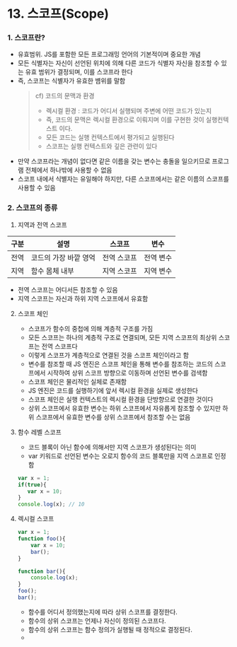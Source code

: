 # 13. 스코프(Scope)

### 1. 스코프란?
 - 유효범위. JS를 포함한 모든 프로그래밍 언어의 기본적이며 중요한 개념
 - 모든 식별자는 자신이 선언된 위치에 의해 다른 코드가 식별자 자신을 참조할 수 있는 유효 범위가 결정되며, 이를 스코프라 한다
 - 즉, 스코프는 식별자가 유효한 볌위를 말함
    >cf) 코드의 문맥과 환경
   > - 렉시컬 환경 : 코드가 어디서 실행되며 주변에 어떤 코드가 있는지
   > - 즉, 코드의 문맥은 렉시컬 환경으로 이뤄지며 이를 구현한 것이 실행컨텍스트 이다.
   > - 모든 코드는 실행 컨텍스트에서 평가되고 실행된다
   > - 스코프는 실행 컨텍스트와 깊은 관련이 있다
 - 만약 스코프라는 개념이 없다면 같은 이름을 갖는 변수는 충돌을 일으키므로 프로그램 전체에서 하나밖에 사용할 수 없음
 - 스코프 내에서 식별자는 유일해야 하지만, 다른 스코프에서는 같은 이름의 스코프를 사용할 수 있음

### 2. 스코프의 종류
 1. 지역과 전역 스코프

 |구분|설명|스코프|변수|
 |---|---|---|---|
 |전역|코드의 가장 바깥 영억| 전역 스코프| 전역 변수|
 |지역|함수 몸체 내부| 지역 스코프| 지역 변수|
 - 전역 스코프는 어디서든 참조할 수 있음
 - 지역 스코프는 자신과 하위 지역 스코프에서 유효함

 2. 스코프 체인
    - 스코프가 함수의 중첩에 의해 계층적 구조를 가짐
    - 모든 스코프는 하나의 계층적 구조로 연결되며, 모든 지역 스코프의 최상위 스코프는 전역 스코프다
    - 이렇게 스코프가 계층적으로 연결된 것을 스코프 체인이라고 함
    - 변수를 참조할 때 JS 엔진은 스코프 체인을 통해 변수를  참조하는 코드의 스코프에서 시작하여 상위 스코프 방향으로 이동하며 선언된 변수를 검색함
    - 스코프 체인은 물리적인 실체로 존재함
    - JS 엔진은 코드를 실행하기에 앞서 렉시컬 환경을 실제로 생성한다
    - 스코프 체인은 실행 컨텍스트의 렉시컬 환경을 단방향으로 연결한 것이다
    - 상위 스코프에서 유효한 변수는 하위 스코프에서 자유롭게 참조할 수 있지만 하위 스코프에서 유효한 변수를 상위 스코프에서 참조할 수는 없음
 
 3. 함수 레벨 스코프 
    - 코드 블록이 아닌 함수에 의해서만 지역 스코프가 생성된다는 의미
    - var 키워드로 선언된 변수는 오로지 함수의 코드 블록만을 지역 스코프로 인정함
    ```javascript
    var x = 1;
    if(true){
       var x = 10; 
    }
    console.log(x); // 10
    ```
    

 4. 렉시컬 스코프
    ```javascript
    var x = 1;
    function foo(){
        var x = 10;
        bar();
    }
    
    function bar(){
        console.log(x);
    }
    foo();
    bar();
    ```
    - 함수를 어디서 정의했는지에 따라 상위 스코프를 결정한다.
    - 함수의 상위 스코프는 언제나 자신이 정의된 스코프다.
    - 함수의 상위 스코프는 함수 정의가 실행될 때 정적으로 결정된다.
    - 